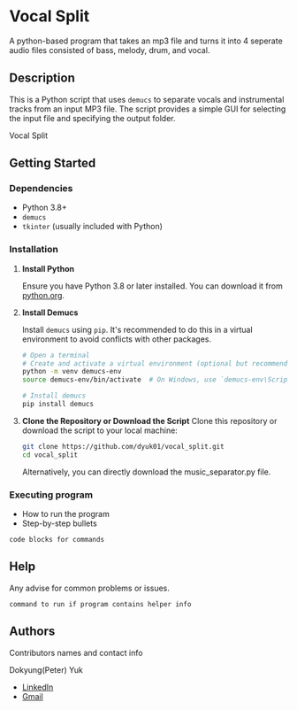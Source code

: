 # Vocal Split

A python-based program that takes an mp3 file and turns it into 4 seperate audio files consisted of bass, melody, drum, and vocal.

## Description

This is a Python script that uses `demucs` to separate vocals and instrumental tracks from an input MP3 file. The script provides a simple GUI for selecting the input file and specifying the output folder.

Vocal Split 
## Getting Started

### Dependencies

- Python 3.8+
- `demucs`
- `tkinter` (usually included with Python)

### Installation

1. **Install Python**

   Ensure you have Python 3.8 or later installed. You can download it from [python.org](https://www.python.org/downloads/).

2. **Install Demucs**

   Install `demucs` using `pip`. It's recommended to do this in a virtual environment to avoid conflicts with other packages.

   ```bash
   # Open a terminal
   # Create and activate a virtual environment (optional but recommended)
   python -m venv demucs-env
   source demucs-env/bin/activate  # On Windows, use `demucs-env\Scripts\activate`

   # Install demucs
   pip install demucs

3. **Clone the Repository or Download the Script**
    Clone this repository or download the script to your local machine:

    ```bash
    git clone https://github.com/dyuk01/vocal_split.git
    cd vocal_split
    ```
    Alternatively, you can directly download the music_separator.py file.

### Executing program

* How to run the program
* Step-by-step bullets
```
code blocks for commands
```

## Help

Any advise for common problems or issues.
```
command to run if program contains helper info
```

## Authors

Contributors names and contact info

Dokyung(Peter) Yuk
- [LinkedIn](https://www.linkedin.com/in/dokyung-yuk-a3aba3254/)
- [Gmail](peteryuk91@gmail.com) 

